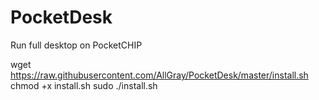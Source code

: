 # PocketDesk
Run full desktop on PocketCHIP

wget https://raw.githubusercontent.com/AllGray/PocketDesk/master/install.sh
chmod +x install.sh
sudo ./install.sh
